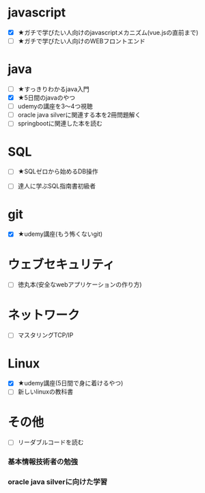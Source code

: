 # javascript
- [x] ★ガチで学びたい人向けのjavascriptメカニズム(vue.jsの直前まで)
- [ ] ★ガチで学びたい人向けのWEBフロントエンド

# java
- [ ] ★すっきりわかるjava入門
- [x] ★5日間のjavaのやつ
- [ ] udemyの講座を3～4つ視聴
- [ ] oracle java silverに関連する本を2冊問題解く
- [ ] springbootに関連した本を読む

# SQL
- [ ] ★SQLゼロから始めるDB操作
- [ ] 達人に学ぶSQL指南書初級者


# git
- [x] ★udemy講座(もう怖くないgit)

# ウェブセキュリティ
- [ ] 徳丸本(安全なwebアプリケーションの作り方)

# ネットワーク
- [ ] マスタリングTCP/IP

# Linux
- [x] ★udemy講座(5日間で身に着けるやつ)
- [ ] 新しいlinuxの教科書

# その他
- [ ] リーダブルコードを読む
### 基本情報技術者の勉強
### oracle java silverに向けた学習
